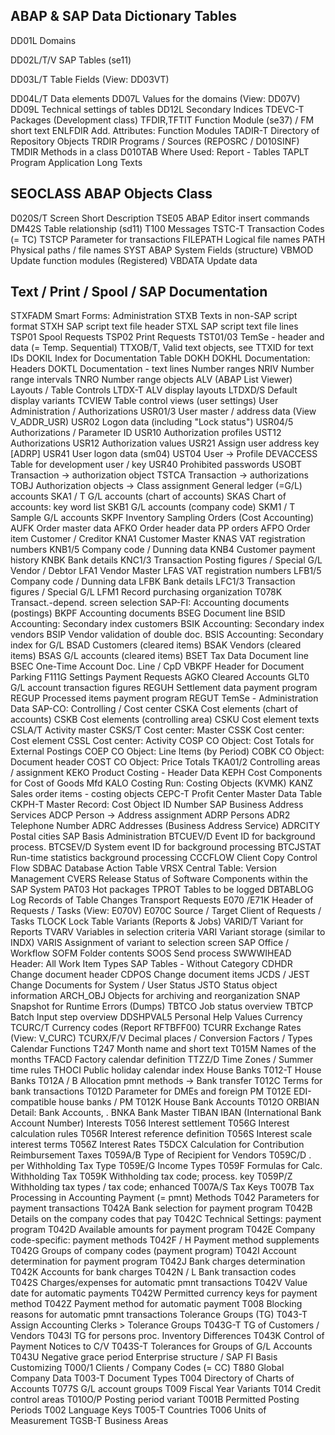 ## ABAP & SAP Data Dictionary Tables

DD01L	Domains

DD02L/T/V	SAP Tables (se11)

DD03L/T	Table Fields (View: DD03VT)

DD04L/T	Data elements
DD07L	Values for the domains (View: DD07V)
DD09L	Technical settings of tables
DD12L	Secondary Indices
TDEVC-T	Packages (Development class)
TFDIR,TFTIT	Function Module (se37) / FM short text
ENLFDIR	Add. Attributes: Function Modules
TADIR-T	Directory of Repository Objects
TRDIR	Programs / Sources (REPOSRC / D010SINF)
TMDIR	Methods in a class
D010TAB	Where Used: Report - Tables
TAPLT	Program Application Long Texts
## SEOCLASS	ABAP Objects Class
D020S/T	Screen Short Description
TSE05	ABAP Editor insert commands
DM42S	Table relationship (sd11)
T100	Messages
TSTC-T	Transaction Codes (= TC)
TSTCP	Parameter for transactions
FILEPATH	Logical file names
PATH	Physical paths / file names
SYST	ABAP System Fields (structure)
VBMOD	Update function modules (Registered)
VBDATA	Update data
## Text / Print / Spool / SAP Documentation
STXFADM	Smart Forms: Administration
STXB	Texts in non-SAP script format
STXH	SAP script text file header
STXL	SAP script text file lines
TSP01	Spool Requests
TSP02	Print Requests
TST01/03	TemSe - header and data (= Temp. Sequential)
TTXOB/T,	Valid text objects, see TTXID for text IDs
DOKIL	Index for Documentation Table DOKH
DOKHL	Documentation: Headers
DOKTL	Documentation - text lines
Number ranges
NRIV	Number range intervals
TNRO	Number range objects
ALV (ABAP List Viewer) Layouts / Table Controls
LTDX-T	ALV display layouts
LTDXD/S	Default display variants
TCVIEW	Table control views (user settings)
User Administration / Authorizations
USR01/3	User master / address data (View V_ADDR_USR)
USR02	Logon data (including "Lock status")
USR04/5	Authorizations / Parameter ID
USR10	Authorization profiles
UST12	Authorizations
USR12	Authorization values
USR21	Assign user address key [ADRP]
USR41	User logon data (sm04)
UST04	User -> Profile
DEVACCESS	Table for development user / key
USR40	Prohibited passwords
USOBT	Transaction -> authorization object
TSTCA	Transaction -> authorizations
TOBJ	Authorization objects -> Class assignment
General ledger (=G/L) accounts
SKA1 / T	G/L accounts (chart of accounts)
SKAS	Chart of accounts: key word list
SKB1	G/L accounts (company code)
SKM1 / T	Sample G/L accounts
SKPF	Inventory Sampling
Orders (Cost Accounting)
AUFK	Order master data
AFKO	Order header data PP orders
AFPO	Order item
Customer / Creditor
KNA1	Customer Master
KNAS	VAT registration numbers
KNB1/5	Company code / Dunning data
KNB4	Customer payment history
KNBK	Bank details
KNC1/3	Transaction Posting figures / Special G/L
Vendor / Debtor
LFA1	Vendor Master
LFAS	VAT registration numbers
LFB1/5	Company code / Dunning data
LFBK	Bank details
LFC1/3	Transaction figures / Special G/L
LFM1	Record purchasing organization
T078K	Transact.-depend. screen selection
SAP-FI: Accounting documents (postings)
BKPF	Accounting documents
BSEG	Document line
BSID	Accounting: Secondary index customers
BSIK	Accounting: Secondary index vendors
BSIP	Vendor validation of double doc.
BSIS	Accounting: Secondary index for G/L
BSAD	Customers (cleared items)
BSAK	Vendors (cleared items)
BSAS	G/L accounts (cleared items)
BSET	Tax Data Document line
BSEC	One-Time Account Doc. Line / CpD
VBKPF	Header for Document Parking
F111G	Settings Payment Requests
AGKO	Cleared Accounts
GLT0	G/L account transaction figures
REGUH	Settlement data payment program
REGUP	Processed items payment program
REGUT	TemSe - Administration Data
SAP-CO: Controlling / Cost center
CSKA	Cost elements (chart of accounts)
CSKB	Cost elements (controlling area)
CSKU	Cost element texts
CSLA/T	Activity master
CSKS/T	Cost center: Master
CSSK	Cost center: Cost element
CSSL	Cost center: Activity
COSP	CO Object: Cost Totals for External Postings
COEP	CO Object: Line Items (by Period)
COBK	CO Object: Document header
COST	CO Object: Price Totals
TKA01/2	Controlling areas / assignment
KEKO	Product Costing - Header Data
KEPH	Cost Components for Cost of Goods Mfd
KALO	Costing Run: Costing Objects (KVMK)
KANZ	Sales order items - costing objects
CEPC-T	Profit Center Master Data Table
CKPH-T	Master Record: Cost Object ID Number
SAP Business Address Services
ADCP	Person -> Address assignment
ADRP	Persons
ADR2	Telephone Number
ADRC	Addresses (Business Address Service)
ADRCITY	Postal cities
SAP Basis Administration
BTCUEV/D	Event ID for background process.
BTCSEV/D	System event ID for background processing
BTCJSTAT	Run-time statistics background processing
CCCFLOW	Client Copy Control Flow
SDBAC	Database Action Table
VRSX	Central Table: Version Management
CVERS	Release Status of Software Components within the SAP System
PAT03	Hot packages
TPROT	Tables to be logged
DBTABLOG	Log Records of Table Changes
Transport Requests
E070 /E71K	Header of Requests / Tasks (View: E070V)
E070C	Source / Target Client of Requests / Tasks
TLOCK	Lock Table
Variants (Reports & Jobs)
VARID/T	Variant for Reports
TVARV	Variables in selection criteria
VARI	Variant storage (similar to INDX)
VARIS	Assignment of variant to selection screen
SAP Office / Workflow
SOFM	Folder contents
SOOS	Send process
SWWWIHEAD	Header: All Work Item Types
SAP Tables - Without Category
CDHDR	Change document header
CDPOS	Change document items
JCDS / JEST	Change Documents for System / User Status
JSTO	Status object information
ARCH_OBJ	Objects for archiving and reorganization
SNAP	Snapshot for Runtime Errors (Dumps)
TBTCO	Job status overview
TBTCP	Batch Input step overview
DDSHPVAL5	Personal Help Values
Currency
TCURC/T	Currency codes (Report RFTBFF00)
TCURR	Exchange Rates (View: V_CURC)
TCURX/F/V	Decimal places / Conversion Factors / Types
Calendar Functions
T247	Month name and short text
T015M	Names of the months
TFACD	Factory calendar definition
TTZZ/D	Time Zones / Summer time rules
THOCI	Public holiday calendar index
House Banks
T012-T	House Banks
T012A / B	Allocation pmnt methods -> Bank transfer
T012C	Terms for bank transactions
T012D	Parameter for DMEs and foreign PM
T012E	EDI-compatible house banks / PM
T012K	House Bank Accounts
T012O	ORBIAN Detail: Bank Accounts, .
BNKA	Bank Master
TIBAN	IBAN (International Bank Account Number)
Interests
T056	Interest settlement
T056G	Interest calculation rules
T056R	Interest reference definition
T056S	Interest scale interest terms
T056Z	Interest Rates
T5DCX	Calculation for Contribution Reimbursement
Taxes
T059A/B	Type of Recipient for Vendors
T059C/D	. per Withholding Tax Type
T059E/G	Income Types
T059F	Formulas for Calc. Withholding Tax
T059K	Withholding tax code; process. key
T059P/Z	Withholding tax types / tax code; enhanced
T007A/S	Tax Keys
T007B	Tax Processing in Accounting
Payment (= pmnt) Methods
T042	Parameters for payment transactions
T042A	Bank selection for payment program
T042B	Details on the company codes that pay
T042C	Technical Settings: payment program
T042D	Available amounts for payment program
T042E	Company code-specific: payment methods
T042F / H	Payment method supplements
T042G	Groups of company codes (payment program)
T042I	Account determination for payment program
T042J	Bank charges determination
T042K	Accounts for bank charges
T042N / L	Bank transaction codes
T042S	Charges/expenses for automatic pmnt transactions
T042V	Value date for automatic payments
T042W	Permitted currency keys for payment method
T042Z	Payment method for automatic payment
T008	Blocking reasons for automatic pmnt transactions
Tolerance Groups (TG)
T043-T	Assign Accounting Clerks > Tolerance Groups
T043G-T	TG of Customers / Vendors
T043I	TG for persons proc. Inventory Differences
T043K	Control of Payment Notices to C/V
T043S-T	Tolerances for Groups of G/L Accounts
T043U	Negative grace period
Enterprise structure / SAP FI Basis Customizing
T000/1	Clients / Company Codes (= CC)
T880	Global Company Data
T003-T	Document Types
T004	Directory of Charts of Accounts
T077S	G/L account groups
T009	Fiscal Year Variants
T014	Credit control areas
T010O/P	Posting period variant
T001B	Permitted Posting Periods
T002	Language Keys
T005-T	Countries
T006	Units of Measurement
TGSB-T	Business Areas
 
